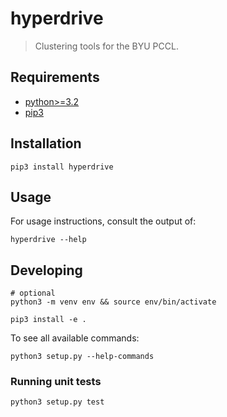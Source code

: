 # hyperdrive

> Clustering tools for the BYU PCCL.

## Requirements

- [python>=3.2]
- [pip3]

## Installation

```
pip3 install hyperdrive
```

## Usage

For usage instructions, consult the output of:

```
hyperdrive --help
```

## Developing

```
# optional
python3 -m venv env && source env/bin/activate
```

```
pip3 install -e .
```

To see all available commands:
```
python3 setup.py --help-commands
```

### Running unit tests

```
python3 setup.py test
```

[python>=3.2]: http://docs.python-guide.org/en/latest/starting/installation/
[pip3]: https://pip.pypa.io/en/stable/installing/
